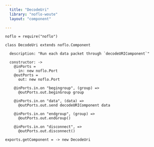 ```yaml
---
  title: "DecodeUri"
  library: "noflo-woute"
  layout: "component"

---
```


    noflo = require("noflo")
    
    class DecodeUri extends noflo.Component
    
      description: "Run each data packet through `decodeURIComponent`"
    
      constructor: ->
        @inPorts =
          in: new noflo.Port
        @outPorts =
          out: new noflo.Port
    
        @inPorts.in.on "begingroup", (group) =>
          @outPorts.out.beginGroup group
    
        @inPorts.in.on "data", (data) =>
          @outPorts.out.send decodeURIComponent data
    
        @inPorts.in.on "endgroup", (group) =>
          @outPorts.out.endGroup()
    
        @inPorts.in.on "disconnect", =>
          @outPorts.out.disconnect()
    
    exports.getComponent = -> new DecodeUri
    
